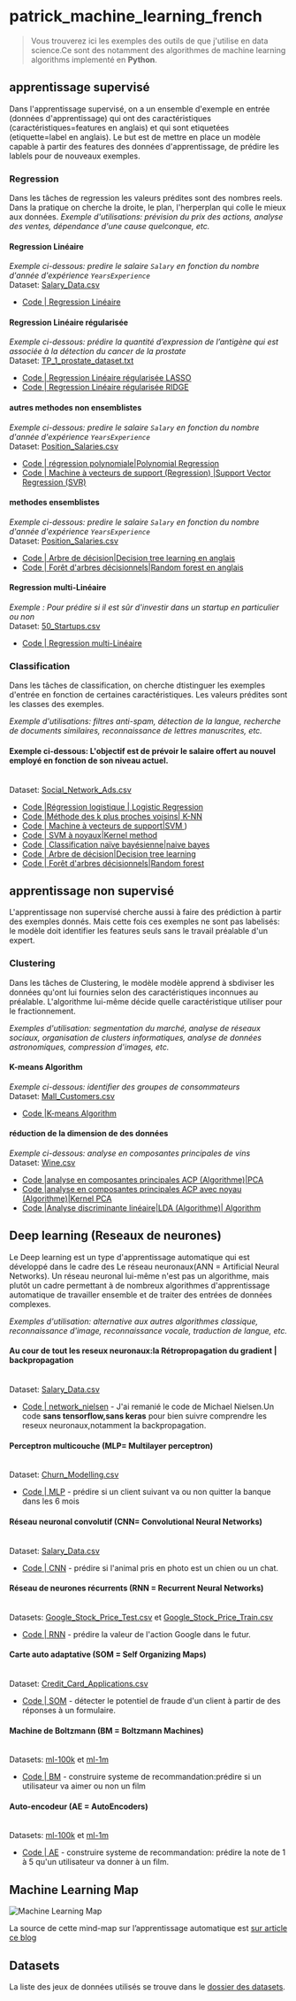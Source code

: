 # patrick_machine_learning_french


> Vous trouverez ici les exemples des outils de que j'utilise en data science.Ce sont des notamment des algorithmes de machine learning algorithms implementé en **Python**.


## apprentissage supervisé

Dans l'apprentissage supervisé, on a un ensemble d'exemple en entrée (données d'apprentissage) qui ont des caractéristiques (caractéristiques=features en anglais) et qui sont etiquetées (etiquette=label en anglais).
Le but est de mettre en place un modèle capable à partir des features des données d'apprentissage, de prédire les lablels pour de nouveaux exemples.

### Regression

Dans les tâches de regression les valeurs prédites sont des nombres reels. 
Dans la pratique on cherche la droite, le plan, l'herperplan qui colle le mieux aux données.
_Exemple d'utilisations: prévision du prix des actions, analyse des ventes, dépendance d'une cause quelconque, etc._

####  Regression Linéaire 

_Exemple ci-dessous: predire le salaire `Salary`  en fonction du nombre d'année d'expérience `YearsExperience`_
<br>Dataset: [Salary_Data.csv](dataset/Salary_Data.csv) 
-  [Code | Regression Linéaire](supervised_learning/regression/simple_linear_regression.py) 

####  Regression Linéaire régularisée

_Exemple ci-dessous: prédire la quantité d’expression de l’antigène qui est associée à la détection du cancer de la prostate_
<br>Dataset: [TP_1_prostate_dataset.txt](dataset/TP_1_prostate_dataset.txt) 
-  [Code | Regression Linéaire régularisée LASSO](supervised_learning/regression/Regression_regularized_lasso.py)
-  [Code | Regression Linéaire régularisée RIDGE](supervised_learning/regression/Regression_regularized_ridge.py)

####  autres methodes non ensemblistes

_Exemple ci-dessous: predire le salaire `Salary`  en fonction du nombre d'année d'expérience `YearsExperience`_
<br>Dataset: [Position_Salaries.csv](dataset/Position_Salaries.csv) 
-  [Code | régression polynomiale|Polynomial Regression](supervised_learning/regression/polynomial_regression.py) 
-  [Code | Machine à vecteurs de support (Regression) |Support Vector Regression (SVR)](supervised_learning/regression/svr.py) 

####  methodes ensemblistes

_Exemple ci-dessous: predire le salaire `Salary`  en fonction du nombre d'année d'expérience `YearsExperience`_
<br>Dataset: [Position_Salaries.csv](dataset/Position_Salaries.csv) 
-  [Code | Arbre de décision|Decision tree learning en anglais](ensemble_learning/boosting/decision_tree_regression.py) 
-  [Code | Forêt d'arbres décisionnels|Random forest en anglais](ensemble_learning/bagging/random_forest_regression.py)

####  Regression multi-Linéaire

_Exemple : Pour prédire si il est sûr d'investir dans un startup en particulier ou non_
<br>Dataset: [50_Startups.csv](dataset/50_Startups.csv) 
-  [Code | Regression multi-Linéaire](https://github.com/juniorepat/patrick_siraj_money_ML/blob/master/image_style.jpg)

### Classification

Dans les tâches de classification, on cherche dtistinguer les exemples d'entrée en fonction de certaines caractéristiques.
Les valeurs prédites sont les classes des exemples.

_Exemple d'utilisations: filtres anti-spam, détection de la langue, recherche de documents similaires, reconnaissance de lettres manuscrites, etc._

#### Exemple ci-dessous: L'objectif est de prévoir le salaire offert au nouvel employé en fonction de son niveau actuel.
<br>Dataset: [Social_Network_Ads.csv](dataset/Social_Network_Ads.csv) 

-  [Code |Régression logistique | Logistic Regression](supervised_learning/classification/logistic_regression.py)
-  [Code |Méthode des k plus proches voisins| K-NN ](supervised_learning/classification/knn.py) 
-  [Code | Machine à vecteurs de support|SVM ](supervised_learning/classification/svm.py)
) 
-  [Code | SVM à noyaux|Kernel method ](supervised_learning/classification/kernel_svm.py) 
-  [Code | Classification naïve bayésienne|naive bayes ](supervised_learning/classification/naive_bayes.py) 
-  [Code | Arbre de décision|Decision tree learning ](supervised_learning/ensemble_learning/boosting/decision_tree_classification.py) 
-  [Code | Forêt d'arbres décisionnels|Random forest ](supervised_learning/ensemble_learning/bagging/random_forest_classification.py)

## apprentissage non supervisé

L'apprentissage non supervisé cherche aussi à faire des prédiction à partir des exemples donnés.
Mais cette fois ces exemples ne sont pas labelisés: le modèle doit identifier les features seuls sans le travail préalable d'un expert.

### Clustering

Dans les tâches de Clustering, le modèle modèle apprend à sbdiviser les données qu'ont lui fournies selon des caractéristiques inconnues au préalable. 
L'algorithme lui-même décide quelle caractéristique utiliser pour le fractionnement.

_Exemples d'utilisation: segmentation du marché, analyse de réseaux sociaux, organisation de clusters informatiques, analyse de données astronomiques, compression d'images, etc._

#### K-means Algorithm

_Exemple ci-dessous: identifier des groupes de consommateurs_
<br>Dataset: [Mall_Customers.csv](dataset/Mall_Customers.csv) 
-  [Code |K-means Algorithm](unsupervised_learning/Clustering/kmeans.py) 

#### réduction de la dimension de des données

_Exemple ci-dessous: analyse en composantes principales de vins_
<br>Dataset: [Wine.csv](dataset/Wine.csv) 

-  [Code |analyse en composantes principales ACP (Algorithme)|PCA ](unsupervised_learning/dimensionality_Reduction/pca.py) 
-  [Code |analyse en composantes principales ACP avec noyau (Algorithme)|Kernel PCA ](unsupervised_learning/dimensionality_Reduction/lda.py) 
-  [Code |Analyse discriminante linéaire|LDA  (Algorithme)| Algorithm](unsupervised_learning/dimensionality_Reduction/kernel_pca.py) 


## Deep learning (Reseaux de neurones)

Le Deep learning est un type d'apprentissage automatique qui est développé dans le cadre des Le réseau neuronaux(ANN = Artificial Neural Networks).
Un réseau neuronal lui-même n'est pas un algorithme, mais plutôt un cadre permettant à de nombreux algorithmes d'apprentissage automatique de travailler ensemble et de traiter des entrées de données complexes.

_Exemples d'utilisation: alternative aux autres algorithmes classique, reconnaissance d'image, reconnaissance vocale, traduction de langue, etc._


#### Au cour de tout les reseux neuronaux:la Rétropropagation du gradient | backpropagation
<br>Dataset: [Salary_Data.csv](dataset/Salary_Data.csv) 
-  [Code | network_nielsen](homemade/neural_network/multilayer_perceptron.py) - J'ai remanié le code de Michael Nielsen.Un code **sans tensorflow,sans keras** pour bien suivre comprendre les reseux neuronaux,notamment la backpropagation.

#### Perceptron multicouche (MLP= Multilayer perceptron)
<br>Dataset: [Churn_Modelling.csv](deep_learning/ann.py) 
-  [Code | MLP](deep_learning/ann.py) - prédire si un client suivant va ou non quitter la banque dans les 6 mois

#### Réseau neuronal convolutif (CNN= Convolutional Neural Networks)
<br>Dataset: [Salary_Data.csv](deep_learning/cnn.py) 
-  [Code | CNN](deep_learning/cnn.py) - prédire si l'animal pris en photo est un chien ou un chat.

#### Réseau de neurones récurrents (RNN = Recurrent Neural Networks)
<br>Datasets: [Google_Stock_Price_Test.csv](dataset/Google_Stock_Price_Test.csv) et [Google_Stock_Price_Train.csv](dataset/Google_Stock_Price_Train.csv) 
-  [Code | RNN](deep_learning/rnn.py) - prédire la valeur de l'action Google dans le futur.

#### Carte auto adaptative (SOM = Self Organizing Maps)
<br>Dataset: [Credit_Card_Applications.csv](supervised_learning/regression/simple_linear_regression.py) 
-  [Code | SOM](homemade/neural_network/multilayer_perceptron.py) - détecter le potentiel de fraude d'un client à partir de des réponses à un formulaire.


#### Machine de Boltzmann (BM = Boltzmann Machines)
<br>Datasets: [ml-100k](deep_learning/rbm.py) et [ml-1m](supervised_learning/regression/simple_linear_regression.py) 
-  [Code | BM](deep_learning/rbm.py) - construire systeme de recommandation:prédire si un utilisateur va aimer ou non un film

#### Auto-encodeur (AE = AutoEncoders)
<br>Datasets: [ml-100k](supervised_learning/regression/simple_linear_regression.py) et [ml-1m](supervised_learning/regression/simple_linear_regression.py) 
-  [Code | AE](deep_learning/ae.py) - construire systeme de recommandation:  prédire la note de 1 à 5 qu'un utilisateur va donner à un film.



## Machine Learning Map

![Machine Learning Map](machine-learning-map.png)

La source de cette mind-map sur l’apprentissage automatique est [sur article ce blog](https://vas3k.ru/blog/machine_learning/)

## Datasets

La liste des jeux de données utilisés se trouve dans le [dossier des datasets](dataset).
